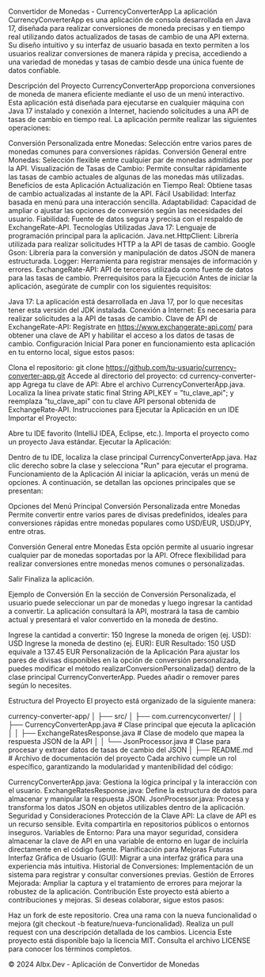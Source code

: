Convertidor de Monedas - CurrencyConverterApp
La aplicación CurrencyConverterApp es una aplicación de consola desarrollada en Java 17, diseñada para realizar conversiones de moneda precisas y en tiempo real utilizando datos actualizados de tasas de cambio de una API externa. Su diseño intuitivo y su interfaz de usuario basada en texto permiten a los usuarios realizar conversiones de manera rápida y precisa, accediendo a una variedad de monedas y tasas de cambio desde una única fuente de datos confiable.

Descripción del Proyecto
CurrencyConverterApp proporciona conversiones de moneda de manera eficiente mediante el uso de un menú interactivo. Esta aplicación está diseñada para ejecutarse en cualquier máquina con Java 17 instalado y conexión a Internet, haciendo solicitudes a una API de tasas de cambio en tiempo real. La aplicación permite realizar las siguientes operaciones:

Conversión Personalizada entre Monedas: Selección entre varios pares de monedas comunes para conversiones rápidas.
Conversión General entre Monedas: Selección flexible entre cualquier par de monedas admitidas por la API.
Visualización de Tasas de Cambio: Permite consultar rápidamente las tasas de cambio actuales de algunas de las monedas más utilizadas.
Beneficios de esta Aplicación
Actualización en Tiempo Real: Obtiene tasas de cambio actualizadas al instante de la API.
Fácil Usabilidad: Interfaz basada en menú para una interacción sencilla.
Adaptabilidad: Capacidad de ampliar o ajustar las opciones de conversión según las necesidades del usuario.
Fiabilidad: Fuente de datos segura y precisa con el respaldo de ExchangeRate-API.
Tecnologías Utilizadas
Java 17: Lenguaje de programación principal para la aplicación.
Java.net.HttpClient: Librería utilizada para realizar solicitudes HTTP a la API de tasas de cambio.
Google Gson: Librería para la conversión y manipulación de datos JSON de manera estructurada.
Logger: Herramienta para registrar mensajes de información y errores.
ExchangeRate-API: API de terceros utilizada como fuente de datos para las tasas de cambio.
Prerrequisitos para la Ejecución
Antes de iniciar la aplicación, asegúrate de cumplir con los siguientes requisitos:

Java 17: La aplicación está desarrollada en Java 17, por lo que necesitas tener esta versión del JDK instalada.
Conexión a Internet: Es necesaria para realizar solicitudes a la API de tasas de cambio.
Clave de API de ExchangeRate-API: Regístrate en https://www.exchangerate-api.com/ para obtener una clave de API y habilitar el acceso a los datos de tasas de cambio.
Configuración Inicial
Para poner en funcionamiento esta aplicación en tu entorno local, sigue estos pasos:

Clona el repositorio:
git clone https://github.com/tu-usuario/currency-converter-app.git
Accede al directorio del proyecto:
cd currency-converter-app
Agrega tu clave de API:
Abre el archivo CurrencyConverterApp.java.
Localiza la línea private static final String API_KEY = "tu_clave_api"; y reemplaza "tu_clave_api" con tu clave API personal obtenida de ExchangeRate-API.
Instrucciones para Ejecutar la Aplicación en un IDE
Importar el Proyecto:

Abre tu IDE favorito (IntelliJ IDEA, Eclipse, etc.).
Importa el proyecto como un proyecto Java estándar.
Ejecutar la Aplicación:

Dentro de tu IDE, localiza la clase principal CurrencyConverterApp.java.
Haz clic derecho sobre la clase y selecciona "Run" para ejecutar el programa.
Funcionamiento de la Aplicación
Al iniciar la aplicación, verás un menú de opciones. A continuación, se detallan las opciones principales que se presentan:

Opciones del Menú Principal
Conversión Personalizada entre Monedas
Permite convertir entre varios pares de divisas predefinidos, ideales para conversiones rápidas entre monedas populares como USD/EUR, USD/JPY, entre otras.

Conversión General entre Monedas
Esta opción permite al usuario ingresar cualquier par de monedas soportadas por la API. Ofrece flexibilidad para realizar conversiones entre monedas menos comunes o personalizadas.

Salir
Finaliza la aplicación.

Ejemplo de Conversión
En la sección de Conversión Personalizada, el usuario puede seleccionar un par de monedas y luego ingresar la cantidad a convertir. La aplicación consultará la API, mostrará la tasa de cambio actual y presentará el valor convertido en la moneda de destino.

Ingrese la cantidad a convertir: 150
Ingrese la moneda de origen (ej. USD): USD
Ingrese la moneda de destino (ej. EUR): EUR
Resultado: 150 USD equivale a 137.45 EUR
Personalización de la Aplicación
Para ajustar los pares de divisas disponibles en la opción de conversión personalizada, puedes modificar el método realizarConversionPersonalizada() dentro de la clase principal CurrencyConverterApp. Puedes añadir o remover pares según lo necesites.

Estructura del Proyecto
El proyecto está organizado de la siguiente manera:

currency-converter-app/
│
├── src/
│   ├── com.currencyconverter/
│   │   ├── CurrencyConverterApp.java        # Clase principal que ejecuta la aplicación
│   │   ├── ExchangeRatesResponse.java       # Clase de modelo que mapea la respuesta JSON de la API
│   │   └── JsonProcessor.java               # Clase para procesar y extraer datos de tasas de cambio del JSON
│
├── README.md                                # Archivo de documentación del proyecto
Cada archivo cumple un rol específico, garantizando la modularidad y mantenibilidad del código:

CurrencyConverterApp.java: Gestiona la lógica principal y la interacción con el usuario.
ExchangeRatesResponse.java: Define la estructura de datos para almacenar y manipular la respuesta JSON.
JsonProcessor.java: Procesa y transforma los datos JSON en objetos utilizables dentro de la aplicación.
Seguridad y Consideraciones
Protección de la Clave API: La clave de API es un recurso sensible. Evita compartirla en repositorios públicos o entornos inseguros.
Variables de Entorno: Para una mayor seguridad, considera almacenar la clave de API en una variable de entorno en lugar de incluirla directamente en el código fuente.
Planificación para Mejoras Futuras
Interfaz Gráfica de Usuario (GUI): Migrar a una interfaz gráfica para una experiencia más intuitiva.
Historial de Conversiones: Implementación de un sistema para registrar y consultar conversiones previas.
Gestión de Errores Mejorada: Ampliar la captura y el tratamiento de errores para mejorar la robustez de la aplicación.
Contribución
Este proyecto está abierto a contribuciones y mejoras. Si deseas colaborar, sigue estos pasos:

Haz un fork de este repositorio.
Crea una rama con la nueva funcionalidad o mejora (git checkout -b feature/nueva-funcionalidad).
Realiza un pull request con una descripción detallada de los cambios.
Licencia
Este proyecto está disponible bajo la licencia MIT. Consulta el archivo LICENSE para conocer los términos completos.

© 2024 Albx.Dev - Aplicación de Convertidor de Monedas
